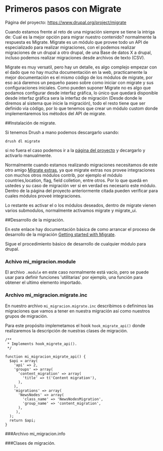 # Primeros pasos con Migrate
Página del proyecto: https://www.drupal.org/project/migrate

Cuando estamos frente al reto de una migración siempre se tiene la intriga de: Cual es la mejor opción para migrar nuestro contenido? normalmente la respuesta es Migrate. Migrate es un módulo que provee todo un API de especializado para realizar migraciones, con el podemos realizar migraciones de un drupal a otro drupal, de una Base de datos X a drupal, incluso podemos realizar migraciones desde archivos de texto (CSV).

Migrate es muy versatil, pero hay un detalle, es algo complejo empezar con el dado que no hay mucha documentación en la web, practicamente la mejor documentación es el mismo código de los módulos de migrate, por eso acá daremos un pequeño paseo sobre como iniciar con migrate y sus configuraciones iniciales.
Como pueden suponer Migrate no es algo que podamos configurar desde interfaz gráfica, lo único que quedará disponible desde interfaz gráfica sera la interfaz de migración (Desde donde le diremos al sistema que inicie la migración), todo el resto tiene que ser definido via código, por lo que tenemos que crear un módulo custom donde implementaremos los métodos del API de migrate.



##Instalación de migrate.


Si tenemos Drush a mano podemos descargarlo usando:

```drush dl migrate```

si no fuera el caso podemos ir a la [página del proyecto](https://www.drupal.org/project/migrate) y decargarlo y activarlo manualmente.


Normalmente cuando estamos realizando migraciones necesitamos de este otro amigo [Migrate extras](https://www.drupal.org/project/migrate_extras), ya que migrate extras nos provee integraciones con muchos otros módulos contrib, por ejemplo el módulo countries,location, flag, field colletion, entre otros. Por lo que quedá en ustedes y su caso de migración ver si en verdad es necesario este módulo. Dentro de la página del proyecto anteriormente citada pueden verificar para cuales módulos proveé integraciones.

Lo restante es activar el o los módulos deseados, dentro de migrate vienen varios submodulos, normalmente activamos migrate y migrate_ui.



##Desarrollo de la migración.
 
En este enlace hay documentación básica de como arrancar el proceso de desarrollo de la migración [Getting started with Migrate](https://www.drupal.org/node/1006982).


Sigue el procedimiento básico de desarrollo de cualquier módulo para drupal.

### Achivo mi_migracion.module

El archivo ```.module``` en este caso normalmente está vacío, pero se puede usar para definir funciones 'utilitarias' por ejemplo, una función para obtener el ultimo elemento importado.


### Archivo mi_migracion.migrate.inc

En nuestro archivo ```mi_migracion.migrate.inc``` describimos o definimos las migraciones que vamos a tener en nuestra migración así como nuestros grupos de migración.

Para este propósito implemetamos el hook ```hook_migrate_api()``` donde realizaremos la descripción de nuestras clases de migración.

```
/**
 * Implements hook_migrete_api().
 */
 
function mi_migracion_migrate_api() {
  $api = array(
    'api' => 2,
    'groups' => array(
      'content_migration' => array(
        'title' => t('Content migration'),
      ),
    ),
    'migrations' => array(
      'NewsNodes' => array(
        'class_name' => 'NewsNodesMigration',
        'group_name' => 'content_migration',
      ),
     ),
  );
  return $api;
}
```


###Archivo mi_migracion.info


###Clases de migración.

